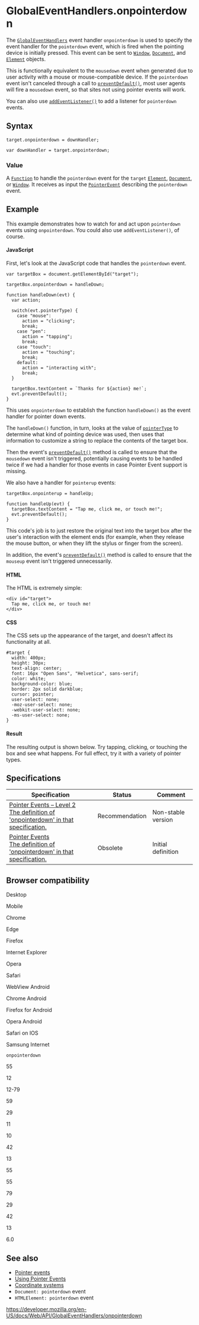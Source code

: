 GlobalEventHandlers.onpointerdown
=================================

The [`GlobalEventHandlers`](../globaleventhandlers) event handler `onpointerdown` is used to specify the event handler for the `pointerdown` event, which is fired when the pointing device is initially pressed. This event can be sent to [`Window`](../window), [`Document`](../document), and [`Element`](../element) objects.

This is functionally equivalent to the `mousedown` event when generated due to user activity with a mouse or mouse-compatible device. If the `pointerdown` event isn't canceled through a call to [`preventDefault()`](../event/preventdefault), most user agents will fire a `mousedown` event, so that sites not using pointer events will work.

You can also use [`addEventListener()`](../eventtarget/addeventlistener) to add a listener for `pointerdown` events.

Syntax
------

    target.onpointerdown = downHandler;

    var downHandler = target.onpointerdown;

### Value

A [`Function`](https://developer.mozilla.org/en-US/docs/Web/JavaScript/Reference/Global_Objects/Function) to handle the `pointerdown` event for the `target` [`Element`](../element), [`Document`](../document), or [`Window`](../window). It receives as input the [`PointerEvent`](../pointerevent) describing the `pointerdown` event.

Example
-------

This example demonstrates how to watch for and act upon `pointerdown` events using `onpointerdown`. You could also use `addEventListener()`, of course.

#### JavaScript

First, let's look at the JavaScript code that handles the `pointerdown` event.

    var targetBox = document.getElementById("target");

    targetBox.onpointerdown = handleDown;

    function handleDown(evt) {
      var action;

      switch(evt.pointerType) {
        case "mouse":
          action = "clicking";
          break;
        case "pen":
          action = "tapping";
          break;
        case "touch":
          action = "touching";
          break;
        default:
          action = "interacting with";
          break;
      }

      targetBox.textContent = `Thanks for ${action} me!`;
      evt.preventDefault();
    }

This uses `onpointerdown` to establish the function `handleDown()` as the event handler for pointer down events.

The `handleDown()` function, in turn, looks at the value of [`pointerType`](../pointerevent/pointertype) to determine what kind of pointing device was used, then uses that information to customize a string to replace the contents of the target box.

Then the event's [`preventDefault()`](../event/preventdefault) method is called to ensure that the `mousedown` event isn't triggered, potentially causing events to be handled twice if we had a handler for those events in case Pointer Event support is missing.

We also have a handler for `pointerup` events:

    targetBox.onpointerup = handleUp;

    function handleUp(evt) {
      targetBox.textContent = "Tap me, click me, or touch me!";
      evt.preventDefault();
    }

This code's job is to just restore the original text into the target box after the user's interaction with the element ends (for example, when they release the mouse button, or when they lift the stylus or finger from the screen).

In addition, the event's [`preventDefault()`](../event/preventdefault) method is called to ensure that the `mouseup` event isn't triggered unnecessarily.

#### HTML

The HTML is extremely simple:

    <div id="target">
      Tap me, click me, or touch me!
    </div>

#### CSS

The CSS sets up the appearance of the target, and doesn't affect its functionality at all.

    #target {
      width: 400px;
      height: 30px;
      text-align: center;
      font: 16px "Open Sans", "Helvetica", sans-serif;
      color: white;
      background-color: blue;
      border: 2px solid darkblue;
      cursor: pointer;
      user-select: none;
      -moz-user-select: none;
      -webkit-user-select: none;
      -ms-user-select: none;
    }

#### Result

The resulting output is shown below. Try tapping, clicking, or touching the box and see what happens. For full effect, try it with a variety of pointer types.

Specifications
--------------

<table><thead><tr class="header"><th>Specification</th><th>Status</th><th>Comment</th></tr></thead><tbody><tr class="odd"><td><a href="https://www.w3.org/TR/pointerevents2/#dom-globaleventhandlers-onpointerdown">Pointer Events – Level 2<br />
<span class="small">The definition of 'onpointerdown' in that specification.</span></a></td><td><span class="spec-rec">Recommendation</span></td><td>Non-stable version</td></tr><tr class="even"><td><a href="https://www.w3.org/TR/pointerevents1/#widl-GlobalEventHandlers-onpointerdown">Pointer Events<br />
<span class="small">The definition of 'onpointerdown' in that specification.</span></a></td><td><span class="spec-obsolete">Obsolete</span></td><td>Initial definition</td></tr></tbody></table>

Browser compatibility
---------------------

Desktop

Mobile

Chrome

Edge

Firefox

Internet Explorer

Opera

Safari

WebView Android

Chrome Android

Firefox for Android

Opera Android

Safari on IOS

Samsung Internet

`onpointerdown`

55

12

12-79

59

29

11

10

42

13

55

55

79

29

42

13

6.0

See also
--------

-   [Pointer events](../pointer_events)
-   [Using Pointer Events](../pointer_events/using_pointer_events)
-   [Coordinate systems](https://developer.mozilla.org/en-US/docs/Web/CSS/CSSOM_View/Coordinate_systems)
-   `Document: pointerdown` event
-   `HTMLElement: pointerdown` event

<a href="https://developer.mozilla.org/en-US/docs/Web/API/GlobalEventHandlers/onpointerdown" class="_attribution-link">https://developer.mozilla.org/en-US/docs/Web/API/GlobalEventHandlers/onpointerdown</a>
